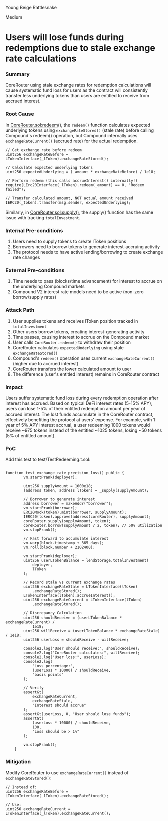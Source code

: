 Young Beige Rattlesnake

Medium

# Users will lose funds during redemptions due to stale exchange rate calculations

### Summary

CoreRouter using stale exchange rates for redemption calculations will cause systematic fund loss for users as the contract will consistently transfer less underlying tokens than users are entitled to receive from accrued interest.

### Root Cause

In [CoreRouter.sol:redeem()](https://github.com/sherlock-audit/2025-05-lend-audit-contest/blob/main/Lend-V2/src/LayerZero/CoreRouter.sol#L114-L124), the `redeem()` function calculates expected underlying tokens using `exchangeRateStored()` (stale rate) before calling Compound's redeem() operation, but Compound internally uses `exchangeRateCurrent()` (accrued rate) for the actual redemption.
```solidity
// Get exchange rate before redeem
uint256 exchangeRateBefore = LTokenInterface(_lToken).exchangeRateStored();

// Calculate expected underlying tokens  
uint256 expectedUnderlying = (_amount * exchangeRateBefore) / 1e18;

// Perform redeem (this calls accrueInterest() internally!)
require(LErc20Interface(_lToken).redeem(_amount) == 0, "Redeem failed");

// Transfer calculated amount, NOT actual amount received
IERC20(_token).transfer(msg.sender, expectedUnderlying);
```

Similarly, in [CoreRouter.sol:supply()](https://github.com/sherlock-audit/2025-05-lend-audit-contest/blob/main/Lend-V2/src/LayerZero/CoreRouter.sol#L73-L80), the supply() function has the same issue with tracking `totalInvestment`.

### Internal Pre-conditions

1. Users need to supply tokens to create lToken positions
2. Borrowers need to borrow tokens to generate interest-accruing activity
3. The protocol needs to have active lending/borrowing to create exchange rate changes

### External Pre-conditions

1. Time needs to pass (blocks/time advancement) for interest to accrue on the underlying Compound markets
2. Compound V2 interest rate models need to be active (non-zero borrow/supply rates)

### Attack Path

1. User supplies tokens and receives lToken position tracked in `totalInvestment`
2. Other users borrow tokens, creating interest-generating activity
3. Time passes, causing interest to accrue on the Compound market
4. User calls `CoreRouter.redeem()` to withdraw their position
5. CoreRouter calculates `expectedUnderlying` using stale `exchangeRateStored()`
6. Compound's `redeem()` operation uses current `exchangeRateCurrent()` (higher due to accrued interest)
7. CoreRouter transfers the lower calculated amount to user
8. The difference (user's entitled interest) remains in CoreRouter contract

### Impact

Users suffer systematic fund loss during every redemption operation after interest has accrued. Based on typical DeFi interest rates (5-15% APY), users can lose 1-5% of their entitled redemption amount per year of accrued interest. The lost funds accumulate in the CoreRouter contract, effectively benefiting the protocol at users' expense.
For example, with 1 year of 5% APY interest accrual, a user redeeming 1000 tokens would receive ~975 tokens instead of the entitled ~1025 tokens, losing ~50 tokens (5% of entitled amount).

### PoC

Add this test to test/TestRedeeming.t.sol:
```solidity

function test_exchange_rate_precision_loss() public {
        vm.startPrank(deployer);

        uint256 supplyAmount = 1000e18;
        (address token, address lToken) = _supply(supplyAmount);

        // Borrower to generate interest
        address borrower = makeAddr("borrower");
        vm.startPrank(borrower);
        ERC20Mock(token).mint(borrower, supplyAmount);
        IERC20(token).approve(address(coreRouter), supplyAmount);
        coreRouter.supply(supplyAmount, token);
        coreRouter.borrow(supplyAmount / 2, token); // 50% utilization
        vm.stopPrank();

        // Fast forward to accumulate interest
        vm.warp(block.timestamp + 365 days);
        vm.roll(block.number + 2102400);

        vm.startPrank(deployer);
        uint256 userLTokenBalance = lendStorage.totalInvestment(
            deployer,
            lToken
        );

        // Record stale vs current exchange rates
        uint256 exchangeRateStale = LTokenInterface(lToken)
            .exchangeRateStored();
        LTokenInterface(lToken).accrueInterest();
        uint256 exchangeRateCurrent = LTokenInterface(lToken)
            .exchangeRateStored();

        // Discrepancy Calculation
        uint256 shouldReceive = (userLTokenBalance * exchangeRateCurrent) /
            1e18;
        uint256 willReceive = (userLTokenBalance * exchangeRateStale) / 1e18;
        uint256 userLoss = shouldReceive - willReceive;

        console2.log("User should receive:", shouldReceive);
        console2.log("CoreRouter calculates:", willReceive);
        console2.log("User loss:", userLoss);
        console2.log(
            "Loss percentage:",
            (userLoss * 10000) / shouldReceive,
            "basis points"
        );

        // Verify
        assertGt(
            exchangeRateCurrent,
            exchangeRateStale,
            "Interest should accrue"
        );
        assertGt(userLoss, 0, "User should lose funds");
        assertGt(
            (userLoss * 10000) / shouldReceive,
            100,
            "Loss should be > 1%"
        );

        vm.stopPrank();
    }
```


### Mitigation

Modify CoreRouter to use `exchangeRateCurrent()` instead of `exchangeRateStored()`:

```solidity
// Instead of:
uint256 exchangeRateBefore = LTokenInterface(_lToken).exchangeRateStored();

// Use:
uint256 exchangeRateCurrent = LTokenInterface(_lToken).exchangeRateCurrent();
```
